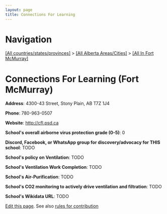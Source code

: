 ```yaml
---
layout: page
title: Connections For Learning
---
```

# Navigation

[[All countries/states/provinces]](../../..) > [[All Alberta Areas/Cities]](../..) > [[All In Fort McMurray]](..)

# Connections For Learning (Fort McMurray)

**Address**: 4300-43 Street, Stony Plain, AB T7Z 1J4

**Phone**: 780-963-0507

**Website**: <http://cfl.psd.ca>

**School's overall airborne virus protection grade (0-5)**: 0

**Discord, Facebook, or WhatsApp group for discovery/advocacy for THIS school**: TODO

**School's policy on Ventilation**: TODO

**School's Ventilation Work Completion**: TODO

**School's Air-Purification**: TODO

**School's CO2 monitoring to actively drive ventilation and filtration**: TODO

**School's Wikidata URL**: TODO


[Edit this page](https://github.com/ventilate-schools/AB/edit/main/./Fort_McMurray/Connections_For_Learning.md). See also [rules for contribution](../../../contribution-rules/)